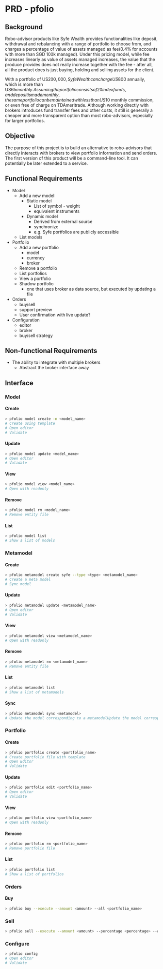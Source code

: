 # PRD - pfolio

## Background

Robo-advisor products like Syfe Wealth provides functionalities like deposit, withdrawal and rebalancing with a range of portfolio to choose from, and charges a percentage of value of assets managed as fee(0.4% for accounts with more than SGD 100k managed). Under this pricing model, while fee increases linearly as value of assets managed increases, the value that the produce provides does not really increase together with the fee - after all, all the product does is just buying, holding and selling assets for the client.

With a portfolio of US$200,000, Syfe Wealth can charge US$800 annually, which is more than US$65 monthly. Assuming the portfolio consists of 20 index funds, and deposit is made monthly, the same portfolio can be maintained with less than US$10 monthly commission, or even free of charge on TDAmeritrade. Although working directly with brokers introduces fund transfer fees and other costs, it still is generally a cheaper and more transparent option than most robo-advisors, especially for larger portfolios.

## Objective

The purpose of this project is to build an alternative to robo-advisors that directly interacts with brokers to view portfolio information and send orders. The first version of this product will be a command-line tool. It can potentially be later extended to a service.

## Functional Requirements

- Model
    - Add a new model
        - Static model
            - List of symbol - weight
            - equivalent instruments
        - Dynamic model
            - Derived from external source
            - synchronize
            - e.g. Syfe portfolios are publicly accessible
    - List models
- Portfolio
    - Add a new portfolio
        - model
        - currency
        - broker
    - Remove a portfolio
    - List portfolios
    - View a portfolio
    - Shadow portfolio
        - one that uses broker as data source, but executed by updating a file
- Orders
    - buy/sell
    - support preview
    - User confirmation with live update?
- Configuration
    - editor
    - broker
    - buy/sell strategy

## Non-functional Requirements

- The ability to integrate with multiple brokers
    - Abstract the broker interface away

## Interface

### Model

#### Create

```bash
> pfolio model create -n <model_name>
# Create using template
# Open editor
# Validate
```

#### Update

```bash
> pfolio model update <model_name>
# Open editor
# Validate
```

#### View

```bash
> pfolio model view <model_name>
# Open with readonly
```

#### Remove

```bash
> pfolio model rm <model_name>
# Remove entity file
```

#### List

```bash
> pfolio model list
# Show a list of models
```

### Metamodel

#### Create

```bash
> pfolio metamodel create syfe --type <type> <metamodel_name>
# Create a meta model 
# Sync model
```

#### Update

```bash
> pfolio metamodel update <metamodel_name>
# Open editor
# Validate
```

#### View

```bash
> pfolio metamodel view <metamodel_name>
# Open with readonly
```

#### Remove

```bash
> pfolio metamodel rm <metamodel_name>
# Remove entity file
```

#### List

```bash
> pfolio metamodel list
# Show a list of metamodels
```

#### Sync

```bash
> pfolio metamodel sync <metamodel>
# Update the model corresponding to a metamodelUpdate the model corresponding to a metamodel
```

### Portfolio

#### Create

```bash
> pfolio portfolio create <portfolio_name>
# Create portfolio file with template
# Open Editor
# Validate
```

#### Update

```bash
> pfolio portfolio edit <portfolio_name>
# Open editor
# Validate
```

#### View

```bash
> pfolio portfolio view <portfolio_name>
# Open with readonly
```

#### Remove

```bash
> pfolio portfolio rm <portfolio_name>
# Remove portfolio file
```

#### List

```bash
> pfolio portfolio list
# Show a list of portfolios
```

### Orders

#### Buy

```bash
> pfolio buy --execute --amount <amount> --all <portfolio_name>
```

### Sell

```bash
> pfolio sell --execute --amount <amount> --percentage <percentage> --all <portfolio_name>
```

### Configure

```bash
> pfolio config
# Open editor
# Validate
```
